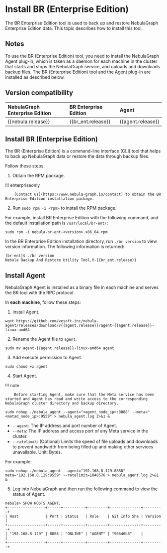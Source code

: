 # Install BR (Enterprise Edition)

The BR Enterprise Edition tool is used to back up and restore NebulaGraph Enterprise Edition data. This topic describes how to install this tool.

## Notes

To use the BR (Enterprise Edition) tool, you need to install the NebulaGraph Agent plug-in, which is taken as a daemon for each machine in the cluster that starts and stops the NebulaGraph service, and uploads and downloads backup files. The BR (Enterprise Edition) tool and the Agent plug-in are installed as described below.

## Version compatibility

|NebulaGraph Enterprise Edition|BR Enterprise Edition|Agent |
|:---|:---|:---|
|{{nebula.release}}|{{br_ent.release}}|{{agent.release}}|

## Install BR (Enterprise Edition)

The BR (Enterprise Edition) is a command-line interface (CLI) tool that helps to back up NebulaGraph data or restore the data through backup files.

Follow these steps:

1. Obtain the RPM package.
   
  !!! enterpriseonly

        [Contact us](https://www.nebula-graph.io/contact) to obtain the BR Enterprise Edition installation package.


2. Run `sudo rpm -i <rpm>` to install the RPM package.
  <!-- Make sure the correctness of steps and package name. -->
  For example, install BR Enterprise Edition with the following command, and the default installation path is `/usr/local/br-ent/`:

  `sudo rpm -i nebula-br-ent-<version>.x86_64.rpm`

In the BR Enterprise Edition installation directory, run `./br version` to view version information. The following information is returned:

```
[br-ent]$ ./br version
Nebula Backup And Restore Utility Tool,V-{{br_ent.release}}
```

## Install Agent 

NebulaGraph Agent is installed as a binary file in each machine and serves the BR tool with the RPC protocol.

In **each machine**, follow these steps:

1. Install Agent.

  ```
  wget https://github.com/vesoft-inc/nebula-agent/releases/download/v{{agent.release}}/agent-{{agent.release}}-linux-amd64
  ```

2. Rename the Agent file to `agent`.

  ```
  sudo mv agent-{{agent.release}}-linux-amd64 agent
  ```

3. Add execute permission to Agent. 
  
  ```
  sudo chmod +x agent
  ```

4. Start Agent.
  
  !!! note

        Before starting Agent, make sure that the Meta service has been started and Agent has read and write access to the corresponding NebulaGraph cluster directory and backup directory. 

  ```
  sudo nohup ./nebula_agent --agent="<agent_node_ip>:8888" --meta="<metad_node_ip>:9559" > nebula_agent.log 2>&1 &
  ```

  - `--agent`: The IP address and port number of Agent.
  - `--meta`: The IP address and access port of any Meta service in the cluster.
  - `--ratelimit`: (Optional) Limits the speed of file uploads and downloads to prevent bandwidth from being filled up and making other services unavailable. Unit: Bytes.

  For example: 

  ```
  sudo nohup ./nebula_agent --agent="192.168.8.129:8888" --meta="192.168.8.129:9559" --ratelimit=1048576 > nebula_agent.log 2>&1 &
  ```

5. Log into NebulaGraph and then run the following command to view the status of Agent.
  
  ```
  nebula> SHOW HOSTS AGENT;
  +-----------------+------+----------+---------+--------------+---------+
  | Host            | Port | Status   | Role    | Git Info Sha | Version |
  +-----------------+------+----------+---------+--------------+---------+
  | "192.168.8.129" | 8888 | "ONLINE" | "AGENT" | "96646b8"    |         |
  +-----------------+------+----------+---------+--------------+---------+  
  ```
